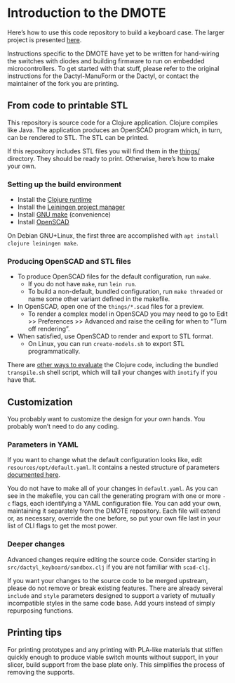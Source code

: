 # Introduction to the DMOTE

Here’s how to use this code repository to build a keyboard case.
The larger project is presented [here](http://viktor.eikman.se/article/the-dmote/).

Instructions specific to the DMOTE have yet to be written for hand-wiring the
switches with diodes and building firmware to run on embedded microcontrollers.
To get started with that stuff, please refer to the original instructions for
the Dactyl-ManuForm or the Dactyl, or contact the maintainer of the fork you
are printing.

## From code to printable STL

This repository is source code for a Clojure application. Clojure compiles like
Java. The application produces an OpenSCAD program which, in turn, can be
rendered to STL. The STL can be printed.

If this repository includes STL files you will find them in the
[things/](../things/) directory. They should be ready to print. Otherwise,
here’s how to make your own.

### Setting up the build environment

* Install the [Clojure runtime](https://clojure.org)
* Install the [Leiningen project manager](http://leiningen.org/)
* Install [GNU make](https://www.gnu.org/software/make/) (convenience)
* Install [OpenSCAD](http://www.openscad.org/)

On Debian GNU+Linux, the first three are accomplished with `apt install clojure leiningen make`.

### Producing OpenSCAD and STL files

* To produce OpenSCAD files for the default configuration, run `make`.
  * If you do not have `make`, run `lein run`.
  * To build a non-default, bundled configuration, run `make threaded` or name
    some other variant defined in the makefile.
* In OpenSCAD, open one of the `things/*.scad` files for a preview.
  * To render a complex model in OpenSCAD you may need to go to Edit >>
    Preferences >> Advanced and raise the ceiling for when to “Turn off rendering”.
* When satisfied, use OpenSCAD to render and export to STL format.
  * On Linux, you can run `create-models.sh` to export STL programmatically.

There are [other ways to evaluate](http://stackoverflow.com/a/28213489) the
Clojure code, including the bundled `transpile.sh` shell script, which will
tail your changes with `inotify` if you have that.

## Customization

You probably want to customize the design for your own hands. You probably
won’t need to do any coding.

### Parameters in YAML

If you want to change what the default configuration looks like, edit
`resources/opt/default.yaml`. It contains a nested structure of parameters
[documented here](options.md).

You do not have to make all of your changes in `default.yaml`. As you can see
in the makefile, you can call the generating program with one or more `-c`
flags, each identifying a YAML configuration file. You can add your own,
maintaining it separately from the DMOTE repository. Each file will extend or,
as necessary, override the one before, so put your own file last in your list
of CLI flags to get the most power.

### Deeper changes

Advanced changes require editing the source code. Consider starting in `src/dactyl_keyboard/sandbox.clj` if you are not familiar with `scad-clj`.

If you want your changes to the source code to be merged upstream, please do
not remove or break existing features. There are already several `include` and
`style` parameters designed to support a variety of mutually incompatible
styles in the same code base. Add yours instead of simply repurposing
functions.

## Printing tips

For printing prototypes and any printing with PLA-like materials that stiffen
quickly enough to produce viable switch mounts without support, in your
slicer, build support from the base plate only. This simplifies the process
of removing the supports.
